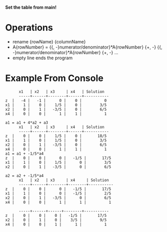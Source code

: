 **Set the table from main!**

# Operations
- rename {rowName} {columnName}
- A{rowNumber} = {{, -}numerator/denominator}*A{rowNumber} {+, -} {{, -}numerator/denominator}*A{rowNumber} {+, -} ...
- empty line ends the program

# Example From Console
```
      x1   | x2   | x3     | x4   | Solution  
      -----+------+--------+------+-----------
z  |   -4 |   -1 |      0 |    0 |          0
x1 |    1 |    0 |    1/5 |    0 |        3/5
x2 |    0 |    1 |   -3/5 |    0 |        6/5
x4 |    0 |    0 |      1 |    1 |          1

a1 = a1 + 4*a2 + a3
      x1   | x2   | x3     | x4   | Solution  
      -----+------+--------+------+-----------
z  |    0 |    0 |    1/5 |    0 |       18/5
x1 |    1 |    0 |    1/5 |    0 |        3/5
x2 |    0 |    1 |   -3/5 |    0 |        6/5
x4 |    0 |    0 |      1 |    1 |          1
a1 = a1 + -1/5*a4
z  |    0 |    0 |      0 |   -1/5 |       17/5
x1 |    1 |    0 |    1/5 |      0 |        3/5
x2 |    0 |    1 |   -3/5 |      0 |        6/5

a2 = a2 + -1/5*a4
      x1   | x2   | x3     | x4     | Solution
      -----+------+--------+--------+-----------
z  |    0 |    0 |      0 |   -1/5 |       17/5
x1 |    1 |    0 |      0 |   -1/5 |        2/5
x2 |    0 |    1 |   -3/5 |      0 |        6/5
x4 |    0 |    0 |      1 |      1 |          1

      -----+------+------+--------+-----------
z  |    0 |    0 |    0 |   -1/5 |       17/5
x2 |    0 |    1 |    0 |    3/5 |        9/5
x4 |    0 |    0 |    1 |      1 |          1
```